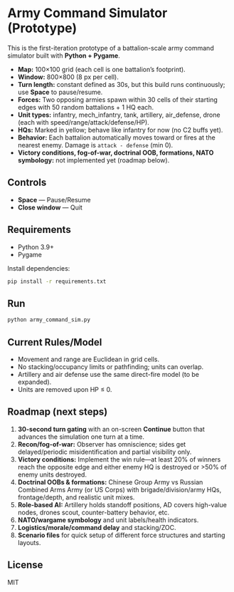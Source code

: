 # Army Command Simulator (Prototype)

This is the first-iteration prototype of a battalion-scale army command simulator built with **Python + Pygame**.

- **Map:** 100×100 grid (each cell is one battalion’s footprint).  
- **Window:** 800×800 (8 px per cell).  
- **Turn length:** constant defined as 30s, but this build runs continuously; use **Space** to pause/resume.  
- **Forces:** Two opposing armies spawn within 30 cells of their starting edges with 50 random battalions + 1 HQ each.  
- **Unit types:** infantry, mech_infantry, tank, artillery, air_defense, drone (each with speed/range/attack/defense/HP).  
- **HQs:** Marked in yellow; behave like infantry for now (no C2 buffs yet).  
- **Behavior:** Each battalion automatically moves toward or fires at the nearest enemy. Damage is `attack - defense` (min 0).  
- **Victory conditions, fog-of-war, doctrinal OOB, formations, NATO symbology:** not implemented yet (roadmap below).

## Controls
- **Space** — Pause/Resume
- **Close window** — Quit

## Requirements
- Python 3.9+
- Pygame

Install dependencies:
```bash
pip install -r requirements.txt
```

## Run
```bash
python army_command_sim.py
```

## Current Rules/Model
- Movement and range are Euclidean in grid cells.
- No stacking/occupancy limits or pathfinding; units can overlap.
- Artillery and air defense use the same direct-fire model (to be expanded).
- Units are removed upon HP ≤ 0.

## Roadmap (next steps)
1. **30-second turn gating** with an on-screen **Continue** button that advances the simulation one turn at a time.
2. **Recon/fog-of-war:** Observer has omniscience; sides get delayed/periodic misidentification and partial visibility only.
3. **Victory conditions:** Implement the win rule—at least 20% of winners reach the opposite edge and either enemy HQ is destroyed or >50% of enemy units destroyed.
4. **Doctrinal OOBs & formations:** Chinese Group Army vs Russian Combined Arms Army (or US Corps) with brigade/division/army HQs, frontage/depth, and realistic unit mixes.
5. **Role-based AI:** Artillery holds standoff positions, AD covers high-value nodes, drones scout, counter-battery behavior, etc.
6. **NATO/wargame symbology** and unit labels/health indicators.
7. **Logistics/morale/command delay** and stacking/ZOC.
8. **Scenario files** for quick setup of different force structures and starting layouts.

## License
MIT
